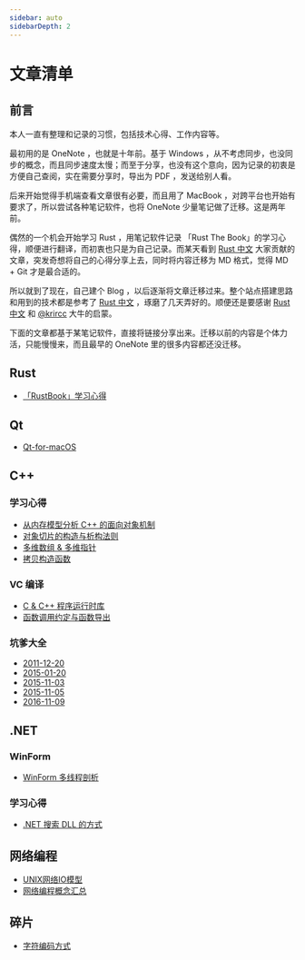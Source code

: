```yaml
---
sidebar: auto
sidebarDepth: 2
---
```


# 文章清单

## 前言

本人一直有整理和记录的习惯，包括技术心得、工作内容等。



最初用的是 OneNote ，也就是十年前。基于 Windows ，从不考虑同步，也没同步的概念，而且同步速度太慢；而至于分享，也没有这个意向，因为记录的初衷是方便自己查阅，实在需要分享时，导出为 PDF ，发送给别人看。



后来开始觉得手机端查看文章很有必要，而且用了 MacBook ，对跨平台也开始有要求了，所以尝试各种笔记软件，也将 OneNote 少量笔记做了迁移。这是两年前。



偶然的一个机会开始学习 Rust ，用笔记软件记录 「Rust The Book」的学习心得，顺便进行翻译，而初衷也只是为自己记录。而某天看到 [Rust 中文](https://rustlang-cn.org) 大家贡献的文章，突发奇想将自己的心得分享上去，同时将内容迁移为 MD 格式，觉得 MD + Git 才是最合适的。



所以就到了现在，自己建个 Blog ，以后逐渐将文章迁移过来。整个站点搭建思路和用到的技术都是参考了 [Rust 中文](https://rustlang-cn.org) ，琢磨了几天弄好的。顺便还是要感谢 [Rust 中文](https://rustlang-cn.org) 和  [@krircc](https://github.com/krircc) 大牛的启蒙。



下面的文章都基于某笔记软件，直接将链接分享出来。迁移以前的内容是个体力活，只能慢慢来，而且最早的 OneNote 里的很多内容都还没迁移。



## Rust

- [「RustBook」学习心得](/Rust/Rust_Book_Exp/)

## Qt

- [Qt-for-macOS](/Qt/Qt-for-macOS)

## C++

### 学习心得

- [从内存模型分析 C++ 的面向对象机制](http://note.youdao.com/noteshare?id=e6476c13ea34ac334f40ddd6254c186c)
- [对象切片的构造与析构法则](http://note.youdao.com/noteshare?id=bf6de91e395684cac1d7400b64178366)
- [多维数组 & 多维指针](http://note.youdao.com/noteshare?id=300e91bcede7246268f2731e0e647477)
- [拷贝构造函数](http://note.youdao.com/noteshare?id=49e7951538342003800dfcf751827083)

### VC 编译

- [C & C++ 程序运行时库](http://note.youdao.com/noteshare?id=72d33c8c345760397c1cfd28b7ccf7a4)
- [函数调用约定与函数导出](http://note.youdao.com/noteshare?id=dba3e70aebdac053657705ddbd3807ba)

### 坑爹大全

- [2011-12-20](http://note.youdao.com/noteshare?id=cd90a875df6d33a9e311150063c84b44)
- [2015-01-20](http://note.youdao.com/noteshare?id=d4e0ea995c7a055551afb581b43b5249)
- [2015-11-03](http://note.youdao.com/noteshare?id=aebd5036972966d0376500dbfa8d6c4e)
- [2015-11-05](http://note.youdao.com/noteshare?id=78bcd43a6ddeb6e6236a9c80419117b8)
- [2016-11-09](http://note.youdao.com/noteshare?id=b325312d45c0a4baa52fa8c4792e94cd)

## .NET

### WinForm

- [WinForm 多线程剖析](/DotNet/WinForm/WinForm多线程剖析)

### 学习心得

- [.NET 搜索 DLL 的方式](/DotNet/学习心得/DotNet搜索DLL的方式)

## 网络编程

- [UNIX网络IO模型](/网络编程/UNIX网络IO模型)
- [网络编程概念汇总](/网络编程/网络编程概念汇总)

## 碎片

- [字符编码方式](http://note.youdao.com/noteshare?id=8c0775c7f4fdbca1d4961ec5a5b16fa6)




